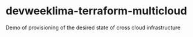 # devweeklima-terraform-multicloud
Demo of provisioning of the desired state of cross cloud infrastructure
